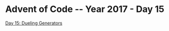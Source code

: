 # Advent of Code -- Year 2017 - Day 15

[Day 15: Dueling Generators](https://adventofcode.com/2017/day/15)

